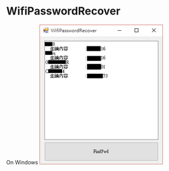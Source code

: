 # WifiPasswordRecover
On Windows
![image](https://github.com/Bu4275/WifiPasswordRecover/blob/master/demo.png)